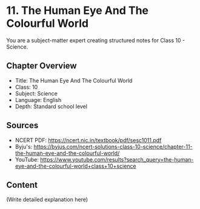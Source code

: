 # 11. The Human Eye And The Colourful World

You are a subject-matter expert creating structured notes for Class 10 - Science.

## Chapter Overview
- Title: The Human Eye And The Colourful World
- Class: 10
- Subject: Science
- Language: English
- Depth: Standard school level

## Sources
- NCERT PDF: https://ncert.nic.in/textbook/pdf/sesc1011.pdf
- Byju's: https://byjus.com/ncert-solutions-class-10-science/chapter-11-the-human-eye-and-the-colourful-world/
- YouTube: https://www.youtube.com/results?search_query=the-human-eye-and-the-colourful-world+class+10+science

## Content
(Write detailed explanation here)
